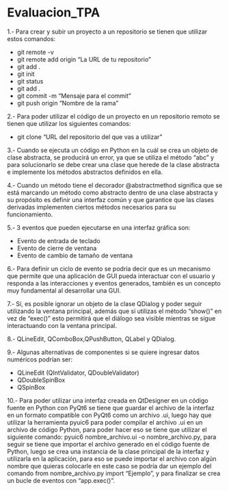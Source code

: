 # Evaluacion_TPA
1.-  Para crear y subir un proyecto a un repositorio se tienen que utilizar estos comandos:
- git remote -v
- git remote add origin “La URL de tu repositorio”
- git add .
- git init
- git status
- git add .
- git commit -m “Mensaje para el commit”
- git push origin “Nombre de la rama”

2.- Para poder utilizar el código de un proyecto en un repositorio remoto se tienen que utilizar los siguientes comandos:
- git clone “URL del repositorio del que vas a utilizar”

3.- Cuando se ejecuta un código en Python en la cuál se crea un objeto de clase abstracta, se producirá un error, ya que se utiliza el método “abc” y para solucionarlo se debe crear una clase que herede de la clase abstracta e implemente los métodos abstractos definidos en ella.

4.- Cuando un método tiene el decorador @abstractmethod significa que se está marcando un método como abstracto dentro de una clase abstracta y su propósito es definir una interfaz común y que garantice que las clases derivadas implementen ciertos métodos necesarios para su funcionamiento.

5.- 3 eventos que pueden ejecutarse en una interfaz gráfica son:
- Evento de entrada de teclado
- Evento de cierre de ventana
- Evento de cambio de tamaño de ventana

6.- Para definir un ciclo de evento se podría decir que es un mecanismo que permite que una aplicación de GUI pueda interactuar con el usuario y responda a las interacciones y eventos generados, también es un concepto muy fundamental al desarrollar una GUI.

7.- Sí, es posible ignorar un objeto de la clase QDialog y poder seguir utilizando la ventana principal, además que si utilizas el método “show()” en vez de “exec()” esto permitirá que el diálogo sea visible mientras se sigue interactuando con la ventana principal.

8.- QLineEdit, QComboBox,QPushButton, QLabel y QDialog.

9.- Algunas alternativas de componentes si se quiere ingresar datos numéricos podrían ser:
- QLineEdit (QIntValidator, QDoubleValidator)
- QDoubleSpinBox
- QSpinBox

10.- Para poder utilizar una interfaz creada en QtDesigner en un código fuente en Python con PyQt6 se tiene que guardar el archivo de la interfaz en un formato compatible con PyQt6 como un archivo .ui, luego hay que utilizar la herramienta pyuic6 para poder compilar el archivo .ui en un archivo de código Python, para poder hacer eso se tiene que utilizar el siguiente comando: pyuic6 nombre_archivo.ui -o nombre_archivo.py, para seguir se tiene que importar el archivo generado en el código fuente de Python, luego se crea una instancia de la clase principal de la interfaz y utilizarla en la aplicación, para eso se puede importar el archivo con algún nombre que quieras colocarle en este caso se podría dar un ejemplo del comando from nombre_archivo.py import “Ejemplo”, y para finalizar se crea un bucle de eventos con “app.exec()”.
